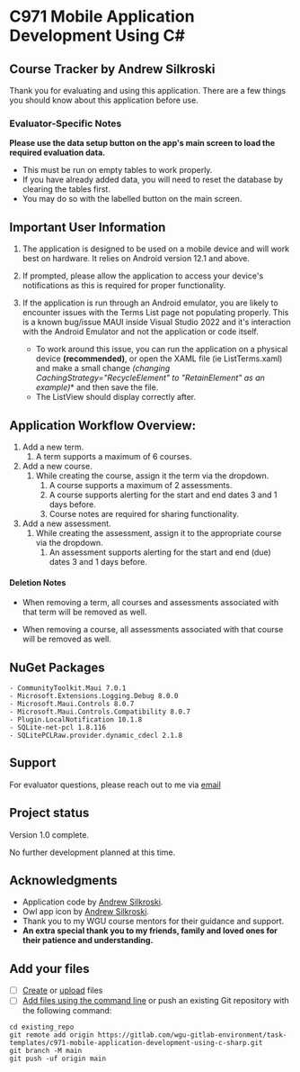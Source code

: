 # C971 Mobile Application Development Using C#

## Course Tracker by Andrew Silkroski

Thank you for evaluating and using this application. There are a few things you should know about this application before use.

### Evaluator-Specific Notes
**Please use the data setup button on the app's main screen to load the required evaluation data.**

- This must be run on empty tables to work properly.
- If you have already added data, you will need to reset the database by clearing the tables first.
- You may do so with the labelled button on the main screen.

## Important User Information

1. The application is designed to be used on a mobile device and will work best on hardware. It relies on Android version 12.1 and above.

2. If prompted, please allow the application to access your device's notifications as this is required for proper functionality.

3.	If the application is run through an Android emulator, you are likely to encounter issues with the Terms List page not populating properly. This is a known bug/issue MAUI inside Visual Studio 2022 and it's interaction with the Android Emulator and not the application or code itself.
	 
	- To work around this issue, you can run the application on a physical device **(recommended)**, or open the XAML file (ie ListTerms.xaml) and make a small change *(changing CachingStrategy="RecycleElement" to "RetainElement" as an example)** and then save the file.
	- The ListView should display correctly after.

## Application Workflow Overview:

1. Add a new term.
	1. A term supports a maximum of 6 courses.
1. Add a new course.
	1. While creating the course, assign it the term via the dropdown.
		1. A course supports a maximum of 2 assessments.
		1. A course supports alerting for the start and end dates 3 and 1 days before.
		1. Course notes are required for sharing functionality.
1. Add a new assessment.
	1. While creating the assessment, assign it to the appropriate course via the dropdown.
		1. An assessment supports alerting for the start and end (due) dates 3 and 1 days before.
	
#### Deletion Notes
- When removing a term, all courses and assessments associated with that term will be removed as well.
	
- When removing a course, all assessments associated with that course will be removed as well.


## NuGet Packages

	- CommunityToolkit.Maui 7.0.1
	- Microsoft.Extensions.Logging.Debug 8.0.0
	- Microsoft.Maui.Controls 8.0.7
	- Microsoft.Maui.Controls.Compatibility 8.0.7
	- Plugin.LocalNotification 10.1.8
	- SQLite-net-pcl 1.8.116
	- SQLitePCLRaw.provider.dynamic_cdecl 2.1.8

## Support
For evaluator questions, please reach out to me via [email](mailto:asilkro@wgu.edu?subject=C971%20Evaluation%20Question)

## Project status
Version 1.0 complete.

No further development planned at this time.

## Acknowledgments
- Application code by [Andrew Silkroski](https://github.com/asilkro).
- Owl app icon by [Andrew Silkroski](https://www.silkroski.com).
- Thank you to my WGU course mentors for their guidance and support.
- **An extra special thank you to my friends, family and loved ones for their patience and understanding.**

## Add your files

- [ ] [Create](https://docs.gitlab.com/ee/user/project/repository/web_editor.html#create-a-file) or [upload](https://docs.gitlab.com/ee/user/project/repository/web_editor.html#upload-a-file) files
- [ ] [Add files using the command line](https://docs.gitlab.com/ee/gitlab-basics/add-file.html#add-a-file-using-the-command-line) or push an existing Git repository with the following command:

```
cd existing_repo
git remote add origin https://gitlab.com/wgu-gitlab-environment/task-templates/c971-mobile-application-development-using-c-sharp.git
git branch -M main
git push -uf origin main
```

